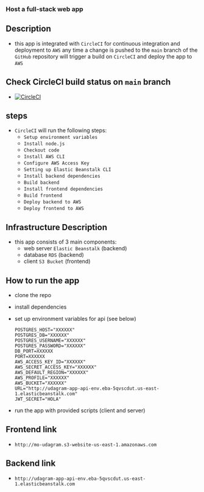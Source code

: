 ### Host a full-stack web app

## Description

- this app is integrated with `CircleCI` for continuous integration and deployment to `AWS` any time a change is pushed to the `main` branch of the `GitHub` repository will trigger a build on `CircleCI` and deploy the app to `AWS`

## Check CircleCI build status on `main` branch

- [![CircleCI](https://dl.circleci.com/status-badge/img/gh/Mohamed475/host-fullstack-app-aws-circleci/tree/main.svg?style=svg)](https://dl.circleci.com/status-badge/redirect/gh/Mohamed475/host-fullstack-app-aws-circleci/tree/main)

## steps

- `CircleCI` will run the following steps:
  - `Setup environment variables`
  - `Install node.js`
  - `Checkout code`
  - `Install AWS CLI`
  - `Configure AWS Access Key`
  - `Setting up Elastic Beanstalk CLI`
  - `Install backend dependencies`
  - `Build backend`
  - `Install frontend dependencies`
  - `Build frontend`
  - `Deploy backend to AWS`
  - `Deploy frontend to AWS`

## Infrastructure Description

- this app consists of 3 main components:
  - web server `Elastic Beanstalk` (backend)
  - database `RDS` (backend)
  - client `S3 Bucket` (frontend)

## How to run the app

- clone the repo
- install dependencies
- set up environment variables for api (see below)

  ```
  POSTGRES_HOST="XXXXXX"
  POSTGRES_DB="XXXXXX"
  POSTGRES_USERNAME="XXXXXX"
  POSTGRES_PASSWORD="XXXXXX"
  DB_PORT=XXXXXX
  PORT=XXXXXX
  AWS_ACCESS_KEY_ID="XXXXXX"
  AWS_SECRET_ACCESS_KEY="XXXXXX"
  AWS_DEFAULT_REGION="XXXXXX"
  AWS_PROFILE="XXXXXX"
  AWS_BUCKET="XXXXXX"
  URL="http://udagram-app-api-env.eba-5qvscdut.us-east-1.elasticbeanstalk.com"
  JWT_SECRET="HOLA"
  ```

- run the app with provided scripts (client and server)

## Frontend link

- `http://mo-udagram.s3-website-us-east-1.amazonaws.com`

## Backend link

- `http://udagram-app-api-env.eba-5qvscdut.us-east-1.elasticbeanstalk.com`
